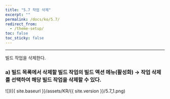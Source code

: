 ```yaml
---
title: "5.7 작업 삭제"
excerpt: ""
permalink: /docs/ko/5.7/
redirect_from:
  - /theme-setup/
toc: false
toc_sticky: false
---
```


---
빌드 작업을 삭제한다.

### a\) 빌드 목록에서 삭제할 빌드 작업의 빌드 액션 메뉴\(활성화\) → 작업 삭제를 선택하여 해당 빌드 작업을 삭제할 수 있다.
![]({{ site.baseurl }}/assets/KR/{{ site.version }}/5.7_1.png)
